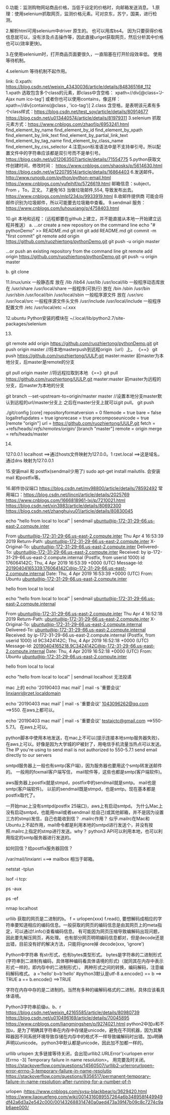 0.功能：监测购物网站商品价格，当低于设定的价格时，向邮箱发送消息。
1.原理：使用selenium抓取网页，监测价格元素。可对京东，苏宁，国美，进行检测。

2.解析html可用selenium中driver 原生的。 也可以用库bs4。 因为只要获得价格信息就可以，没有涉及点击操作等，因此直接urlget获取网页，然后分析其中价格也可以(效率更快)。

3.在使用selenium时，打开商品页面要很久，一直阻塞在打开阶段效率低。 使用等待机制。

4.selenium 等待机制不起作用。



link:
0.xpath: https://blog.csdn.net/weixin_43430036/article/details/84836516#_112
1.xpath 选取包含多个class的元素，即class中含空格：
		xpath=//div[@class='J-Ajax num ico-tag']
		或者你也可以使用contains，像这样：xpath=//div[contains(@class , 'ico-tag')]
2.class 含空格，是表明该元素有多个class样式：https://blog.csdn.net/test_soy/article/details/80914677  https://blog.csdn.net/u013440574/article/details/81979311
3.selenium 抓取元素方式：https://www.cnblogs.com/zhaof/p/6953241.html
		find_element_by_name
		find_element_by_id
		find_element_by_xpath
		find_element_by_link_text
		find_element_by_partial_link_text
		find_element_by_tag_name
		find_element_by_class_name
		find_element_by_css_selector
4.注意json标准语法中是不支持单引号。所以配置文件中的字符串应该都是双引号而不是单引号。 https://blog.csdn.net/u012063507/article/details/71554775
5.python获取文件创建时间，修改时间： https://www.cnblogs.com/shaosks/p/5614630.html  https://blog.csdn.net/w122079514/article/details/16864403
6.发送邮件。http://www.runoob.com/python/python-email.html  https://www.cnblogs.com/yufeihlf/p/5726619.html
邮箱信息：subject， From ，To，正文。
7.避免163 当做垃圾邮件,554, 导致发布出去。 https://www.cnblogs.com/mlp1234/p/9933919.html
8.收邮件提供商 可能会将邮件识别为垃圾邮件，所以可能要去垃圾箱中查看。
9.sendmail 服务： https://www.cnblogs.com/luhouxiang/p/4758403.html


10.git 本地和远程：（远程都要在github上建立，并不能直接从本地一开始建立远程并推送）
a.
…or create a new repository on the command line
echo "# pythonDemo" >> README.md
git init
git add README.md
git commit -m "first commit"
git remote add origin https://github.com/ruozhiertong/pythonDemo.git
git push -u origin master

…or push an existing repository from the command line
git remote add origin https://github.com/ruozhiertong/pythonDemo.git
git push -u origin master

b.
git clone


11.linux/unix 
	一般静态库 放在      /lib   /lib64   /usr/lib  				/usr/local/lib
	一般程序动态库放在					   /usr/share				/usr/local/share
	一般程序(可执行) 放在 /bin /sbin     /usr/bin  /usr/sbin 		/usr/local/bin /usr/local/sbin
	一般程序源文件  放在     			  /usr/src   				/usr/local/src
	一般程序源文件头文件				  /usr/include				/usr/local/include
	一般程序配置文件		/etc  									/usr/local/etc     ~/.xxx

12.ubuntu Python安装的模块在 ~/.local/lib/python2.7/site-packages/selenium


13.
git remote add origin https://github.com/ruozhiertong/pythonDemo.git
git push origin master //将本地masterpush到远程origin（url）上。 
《==》 git push https://github.com/ruozhiertong/UULP.git master:master 前master为本地分支，后master是remote的分支

git pull origin master  //将远程拉取到本地
《==》git pull https://github.com/ruozhiertong/UULP.git master:master
前master为远程的分支，后master为本地的分支

git branch --set-upstream-to=origin/master master //设置本地分支master默认到远程的url/master分支上
之后在master分支上就可以git pull。 git push

./git/config
[core]
	repositoryformatversion = 0
	filemode = true
	bare = false
	logallrefupdates = true
	ignorecase = true
	precomposeunicode = true
[remote "origin"]
	url = https://github.com/ruozhiertong/UULP.git
	fetch = +refs/heads/*:refs/remotes/origin/*
[branch "master"]
	remote = origin
	merge = refs/heads/master

14.
127.0.0.1
localhost  ==>通过hosts文件映射为127.0.0。1
rzet.local ==>这是域名，通过dns 映射为127.0.0.1




15.安装mail 和 postfix(sendmail少用了) sudo apt-get install mailutils. 会安装mail 和postfix等。


16.邮件协议端口 https://blog.csdn.net/my98800/article/details/78592492
常用端口：https://blog.csdn.net/lincnl/article/details/2025769 https://www.cnblogs.com/1666818961-lxj/p/7210021.html https://blog.csdn.net/xin3983/article/details/80692300 https://blog.csdn.net/zhanghuiyu01/article/details/80830045


echo "hello from local to local" | sendmail ubuntu@ip-172-31-29-66.us-east-2.compute.inter

From ubuntu@ip-172-31-29-66.us-east-2.compute.inter  Thu Apr  4 16:53:39 2019
Return-Path: <ubuntu@ip-172-31-29-66.us-east-2.compute.inter>
X-Original-To: ubuntu@ip-172-31-29-66.us-east-2.compute.inter
Delivered-To: ubuntu@ip-172-31-29-66.us-east-2.compute.inter
Received: by ip-172-31-29-66.us-east-2.compute.internal (Postfix, from userid 1000)
	id 176064142C; Thu,  4 Apr 2019 16:53:39 +0000 (UTC)
Message-Id: <20190404165339.176064142C@ip-172-31-29-66.us-east-2.compute.internal>
Date: Thu,  4 Apr 2019 16:53:39 +0000 (UTC)
From: Ubuntu <ubuntu@ip-172-31-29-66.us-east-2.compute.inter>

hello from local to local

echo "hello from local to local" | sendmail ubuntu@ip-172-31-29-66.us-east-2.compute.internal

From ubuntu@ip-172-31-29-66.us-east-2.compute.inter  Thu Apr  4 16:52:18 2019
Return-Path: <ubuntu@ip-172-31-29-66.us-east-2.compute.inter>
X-Original-To: ubuntu@ip-172-31-29-66.us-east-2.compute.internal
Delivered-To: ubuntu@ip-172-31-29-66.us-east-2.compute.internal
Received: by ip-172-31-29-66.us-east-2.compute.internal (Postfix, from userid 1000)
	id 9C3424142C; Thu,  4 Apr 2019 16:52:18 +0000 (UTC)
Message-Id: <20190404165218.9C3424142C@ip-172-31-29-66.us-east-2.compute.internal>
Date: Thu,  4 Apr 2019 16:52:18 +0000 (UTC)
From: Ubuntu <ubuntu@ip-172-31-29-66.us-east-2.compute.inter>

hello from local to local


echo "hello from local to local" | sendmail localhost 无法投递  


 mac 上的
echo '20190403 mac mail' | mail -s '重要会议' linxianri@rzet.localdomain

echo '20190403 mac mail' | mail -s '重要会议' 1043096262@qq.com ==>550. 在aws上都可以。

echo '20190403 mac mail' | mail -s '重要会议' testajctc@gmail.com ==>550-5.7.1。 在aws上可以。

python脚本中使用本地发送，在mac上不可以(提示连接本地smtp服务器失败)，在aws上可以。好像是因为大学城的IP被封了，用电信手机流量当热点可以发送。The IP you're using to send mail is not authorized to 550-5.7.1 send email directly to our servers

smtpd服务器上一般也有smtp(客户端)，因为服务器也要用这个smtp转发送邮件的。 
一般用的foxmail客户端写信， mail软件等，这些也都是smtp(客户端软件)。

aws服务器上postfix就是stmpd，postfix中的sendmail就是smtp。 mail也是smtp(客户端软件)。
以前的sendmail既是stmpd，也是smtp。现在基本都是postfix取代了。

一开始mac上没有smtpd(postfix 25端口)，aws上有启动smtpd。 
为什么Mac上没有启动smtpd，也能用mail或者sendmail 给自己(或其他邮箱，并不是因为设置三方的stmp)发信，自己也能收到信？
.mailrc作用？
似乎.mailrc在Mac和Ubuntu上不起作用，mail命令都是利用本地的smtpd进行发送个，并没有按照.mailrc上指定的stmp进行发送。why？
python3 API可以利用本地，也可以利用指定的smtp服务器进行发送的。

如何回信？给postfix服务器回信？


/var/mail/linxianri ===> mailbox 相当于邮箱。

netstat -tplun

lsof -i tcp: 

ps -aux

ps -ef

nmap localhost


urllib 获取的网页是二进制的b。 f = urlopen(xxx) f.read(), 要想解码成相应的字符串要知道相应的编码信息。一般获取的网页的编码信息是由其网页上的meta指定，可以通过f.info()查看编码信息。 
有可能因为网页压缩导致编解码出现问题，因此要先解压网页，再处理。
也有部分网页明明编码信息都对，但是decode还是出错，目前没有好的解决方法，只能将ignore掉 decode(xxx, 'ignore')


Python中字符串 有str形式，也有bytes类型形式。 
bytes是字符串的二进制形式(字符串到二进制有编码，具体哪种编码看具体语境的形式)（就同其在内存中表示形式一样的，即内存中的二进制形式）。 两种形式之间的转换，编码解码，注意编码解码格式。
a ='hello'  b=b'hello'  #python3默认是utf-8
a.encode() == b ==> TRUE
a == b.encode()  ==>TRUE

字符在内存中存的是二进制的。当然有多种的编解码格式的二进制，具体应该看具体语境。

Python3字符串前缀u、b、r
https://blog.csdn.net/weixin_42165585/article/details/80980739
https://blog.csdn.net/u010496169/article/details/70045895
https://www.cnblogs.com/liangmingshen/p/9274021.html
python2中加u和不加u，是为了明确其字符串在内存中存储是unicode，避免在不同机器，因为其解释器因不同系统环境导致存储在内存中的格式不一样导致编解码时出错。加u明确声明以unicode。
python3中默认都是unicode，因此加不加都一样的。


urllib urlopen 太多链接等待关闭，会出现urllib2.URLError'(<urlopen error [Errno -3] Temporary failure in name resolution>。 用完要及时关闭。
https://stackoverflow.com/questions/14560507/urllib2-urlerrorurlopen-error-errno-3-temporary-failure-in-name-resolutio
https://stackoverflow.com/questions/8356517/permanent-temporary-failure-in-name-resolution-after-running-for-a-number-of-h



urlopen :https://www.cnblogs.com/sysu-blackbear/p/3629420.html
https://www.liaoxuefeng.com/wiki/0014316089557264a6b348958f449949df42a6d3a2e542c000/001432688314740a0aed473a39f47b09c8c7274c9ab6aee000/
